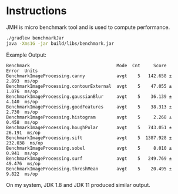# Instructions

JMH is micro benchmark tool and is used to compute performance.

```bash
./gradlew benchmarkJar
java -Xms1G -jar build/libs/benchmark.jar
```


Example Output:

```text
Benchmark                                 Mode  Cnt     Score     Error  Units
BenchmarkImageProcessing.canny            avgt    5   142.658 ±   2.893  ms/op
BenchmarkImageProcessing.contourExternal  avgt    5    47.055 ±   1.076  ms/op
BenchmarkImageProcessing.gaussianBlur     avgt    5    36.139 ±   4.140  ms/op
BenchmarkImageProcessing.goodFeatures     avgt    5    38.313 ±   2.730  ms/op
BenchmarkImageProcessing.histogram        avgt    5     2.268 ±   0.458  ms/op
BenchmarkImageProcessing.houghPolar       avgt    5   743.051 ±  26.191  ms/op
BenchmarkImageProcessing.sift             avgt    5  1387.928 ± 232.038  ms/op
BenchmarkImageProcessing.sobel            avgt    5     8.010 ±   0.941  ms/op
BenchmarkImageProcessing.surf             avgt    5   249.769 ±  49.476  ms/op
BenchmarkImageProcessing.threshMean       avgt    5    20.495 ±   9.822  ms/op
```

On my system, JDK 1.8 and JDK 11 produced similar output.